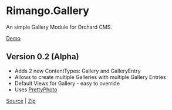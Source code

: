 Rimango.Gallery
===============

An simple Gallery Module for Orchard CMS.

[Demo](http://orchard-demos.neuhold.pro/RimangoGallery)


Version 0.2 (Alpha)
------------------
* Adds 2 new ContentTypes: Gallery and GalleryEntry
* Allows to create multiple Galleries with multiple Gallery Entries
* Default Views for Gallery - easy to override
* Uses [PrettyPhoto](http://www.no-margin-for-errors.com/projects/prettyphoto-jquery-lightbox-clone/)


[Source](https://github.com/benschi11/Rimango.Gallery/tree/v0.1) | [Zip](https://github.com/benschi11/Rimango.Gallery/archive/v0.1.zip)
